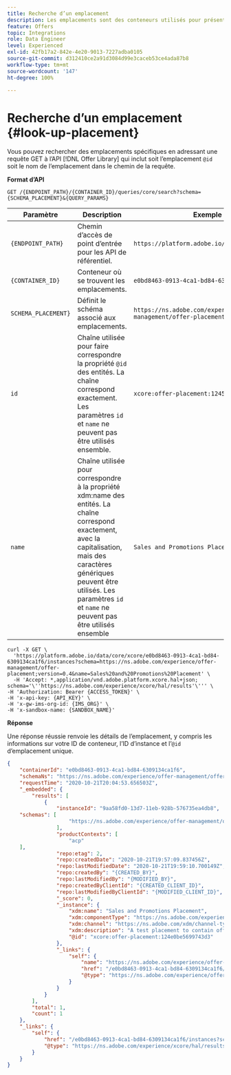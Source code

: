 ```yaml
---
title: Recherche d’un emplacement
description: Les emplacements sont des conteneurs utilisés pour présenter vos offres.
feature: Offers
topic: Integrations
role: Data Engineer
level: Experienced
exl-id: 42fb17a2-842e-4e20-9013-7227adba0105
source-git-commit: d312410ce2a91d3084d99e3caceb53ce4ada87b8
workflow-type: tm+mt
source-wordcount: '147'
ht-degree: 100%

---
```


# Recherche d’un emplacement {#look-up-placement}

Vous pouvez rechercher des emplacements spécifiques en adressant une requête GET à l’API [!DNL Offer Library] qui inclut soit l’emplacement `@id` soit le nom de l’emplacement dans le chemin de la requête.

**Format d’API**

```http
GET /{ENDPOINT_PATH}/{CONTAINER_ID}/queries/core/search?schema={SCHEMA_PLACEMENT}&{QUERY_PARAMS}
```

| Paramètre | Description | Exemple |
| --------- | ----------- | ------- |
| `{ENDPOINT_PATH}` | Chemin d’accès de point d’entrée pour les API de référentiel. | `https://platform.adobe.io/data/core/xcore/` |
| `{CONTAINER_ID}` | Conteneur où se trouvent les emplacements. | `e0bd8463-0913-4ca1-bd84-6309134ca1f6` |
| `SCHEMA_PLACEMENT}` | Définit le schéma associé aux emplacements. | `https://ns.adobe.com/experience/offer-management/offer-placement;version=0.4` |
| `id` | Chaîne utilisée pour faire correspondre la propriété `@id` des entités. La chaîne correspond exactement. Les paramètres `id` et `name` ne peuvent pas être utilisés ensemble. | `xcore:offer-placement:124541309805b7e8` |
| `name` | Chaîne utilisée pour correspondre à la propriété xdm:name des entités. La chaîne correspond exactement, avec la capitalisation, mais des caractères génériques peuvent être utilisés. Les paramètres `id` et `name` ne peuvent pas être utilisés ensemble | `Sales and Promotions Placement` |

```shell
curl -X GET \
  'https://platform.adobe.io/data/core/xcore/e0bd8463-0913-4ca1-bd84-6309134ca1f6/instances?schema=https://ns.adobe.com/experience/offer-management/offer-placement;version=0.4&name=Sales%20and%20Promotions%20Placement' \
  -H 'Accept: *,application/vnd.adobe.platform.xcore.hal+json; schema='\''https://ns.adobe.com/experience/xcore/hal/results'\''' \
-H 'Authorization: Bearer {ACCESS_TOKEN}' \
-H 'x-api-key: {API_KEY}' \
-H 'x-gw-ims-org-id: {IMS_ORG}' \
-H 'x-sandbox-name: {SANDBOX_NAME}'
```

**Réponse**

Une réponse réussie renvoie les détails de l’emplacement, y compris les informations sur votre ID de conteneur, l’ID d’instance et l’`@id` d’emplacement unique.

```json
{
    "containerId": "e0bd8463-0913-4ca1-bd84-6309134ca1f6",
    "schemaNs": "https://ns.adobe.com/experience/offer-management/offer-placement;version=0.4",
    "requestTime": "2020-10-21T20:04:53.656503Z",
    "_embedded": {
        "results": [
            {
                "instanceId": "9aa58fd0-13d7-11eb-928b-576735ea4db8",
    "schemas": [
                    "https://ns.adobe.com/experience/offer-management/offer-placement;version=0.4"
                ],
                "productContexts": [
                    "acp"
    ],
                "repo:etag": 2,
                "repo:createdDate": "2020-10-21T19:57:09.837456Z",
                "repo:lastModifiedDate": "2020-10-21T19:59:10.700149Z",
                "repo:createdBy": "{CREATED_BY}",
                "repo:lastModifiedBy": "{MODIFIED_BY}",
                "repo:createdByClientId": "{CREATED_CLIENT_ID}",
                "repo:lastModifiedByClientId": "{MODIFIED_CLIENT_ID}",
                "_score": 0,
                "_instance": {
                    "xdm:name": "Sales and Promotions Placement",
                    "xdm:componentType": "https://ns.adobe.com/experience/offer-management/content-component-html",
                    "xdm:channel": "https://ns.adobe.com/xdm/channel-types/web",
                    "xdm:description": "A test placement to contain offers of sales and discounts",
                    "@id": "xcore:offer-placement:124e0be5699743d3"
                },
                "_links": {
                    "self": {
                        "name": "https://ns.adobe.com/experience/offer-management/offer-placement;version=0.4#9aa58fd0-13d7-11eb-928b-576735ea4db8",
                        "href": "/e0bd8463-0913-4ca1-bd84-6309134ca1f6/instances/9aa58fd0-13d7-11eb-928b-576735ea4db8",
                        "@type": "https://ns.adobe.com/experience/offer-management/offer-placement;version=0.4"
                    }
                }
            }
        ],
        "total": 1,
        "count": 1
    },
    "_links": {
        "self": {
            "href": "/e0bd8463-0913-4ca1-bd84-6309134ca1f6/instances?schema=https://ns.adobe.com/experience/offer-management/offer-placement;version=0.4&name=Sales%20and%20Promotions%20Placement",
            "@type": "https://ns.adobe.com/experience/xcore/hal/results"
        }
    }
}
```
